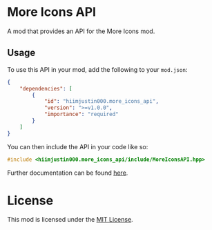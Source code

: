 # More Icons API
A mod that provides an API for the More Icons mod.

## Usage
To use this API in your mod, add the following to your `mod.json`:
```json
{
    "dependencies": [
        {
            "id": "hiimjustin000.more_icons_api",
            "version": ">=v1.0.0",
            "importance": "required"
        }
    ]
}
```

You can then include the API in your code like so:
```cpp
#include <hiimjustin000.more_icons_api/include/MoreIconsAPI.hpp>
```

Further documentation can be found [here](./include/MoreIconsAPI.hpp).

# License
This mod is licensed under the [MIT License](./LICENSE).